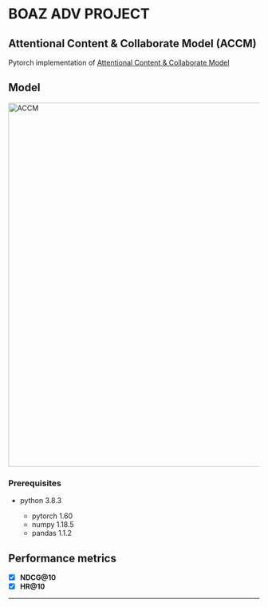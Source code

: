 # BOAZ ADV PROJECT


## Attentional Content & Collaborate Model (ACCM)

Pytorch implementation of [Attentional Content & Collaborate Model](https://dl.acm.org/doi/abs/10.1145/3269206.3271710)

## Model
<img width="728" alt="ACCM" src="https://user-images.githubusercontent.com/52459996/113511062-ed13d680-9598-11eb-9615-b2a83d21cdf4.jpg">

### Prerequisites 

- python 3.8.3

  - pytorch 1.60
  - numpy 1.18.5 
  - pandas 1.1.2


## Performance metrics
- [x] **NDCG@10**
- [x] **HR@10**

---




